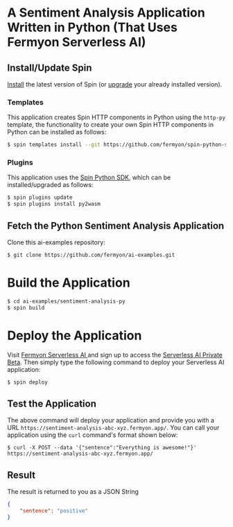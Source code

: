 # A Sentiment Analysis Application Written in Python (That Uses Fermyon Serverless AI)

## Install/Update Spin

[Install](https://developer.fermyon.com/spin/install) the latest version of Spin (or [upgrade](https://developer.fermyon.com/spin/upgrade) your already installed version).

### Templates

This application creates Spin HTTP components in Python using the `http-py` template, the functionality to create your own Spin HTTP components in Python can be installed as follows:

```bash
$ spin templates install --git https://github.com/fermyon/spin-python-sdk --upgrade
```

### Plugins

This application uses the [Spin Python SDK](https://github.com/fermyon/spin-python-sdk), which can be installed/upgraded as follows:

```bash
$ spin plugins update
$ spin plugins install py2wasm
```

## Fetch the Python Sentiment Analysis Application

Clone this ai-examples repository:

```bash
$ git clone https://github.com/fermyon/ai-examples.git
```

# Build the Application

```bash
$ cd ai-examples/sentiment-analysis-py
$ spin build
```

# Deploy the Application

Visit [Fermyon Serverless AI ](https://www.fermyon.com/serverless-ai) and sign up to access the [Serverless AI Private Beta](https://developer.fermyon.com/cloud/serverless-ai). Then simply type the following command to deploy your Serverless AI application:

```bash
$ spin deploy
```

## Test the Application

The above command will deploy your application and provide you with a URL `https://sentiment-analysis-abc-xyz.fermyon.app/`. You can call your application using the `curl` command's format shown below:

```
$ curl -X POST --data '{"sentence":"Everything is awesome!"}' https://sentiment-analysis-abc-xyz.fermyon.app/
```

## Result

The result is returned to you as a JSON String

```json
{
    "sentence": "positive"
}
```




